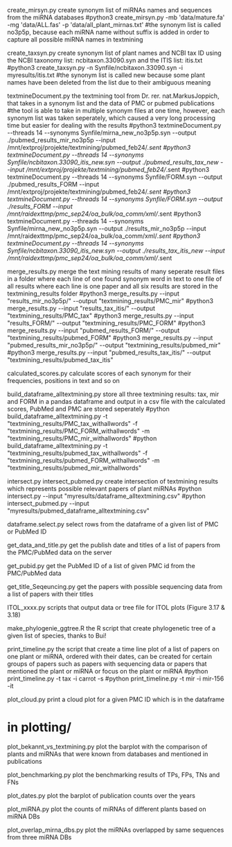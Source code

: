 
create_mirsyn.py    create synonym list of miRNAs names and sequences from the miRNA databases
#python3 create_mirsyn.py -mb 'data/mature.fa' -mg 'data/ALL.fas' -p 'data/all_plant_mirnas.txt'
#the synonym list is called no3p5p, because each miRNA name without suffix is added in order to capture all possible miRNA names in textmining

create_taxsyn.py    create synonym list of plant names and NCBI tax ID using the NCBI taxonomy list: ncbitaxon.33090.syn and the ITIS list: itis.txt
#python3 create_taxsyn.py -n Synfile/ncbitaxon.33090.syn -i myresults/itis.txt
#the synonym list is called new because some plant names have been deleted from the list due to their ambiguous meaning

textmineDocument.py     the textmining tool from Dr. rer. nat.MarkusJoppich, that takes in a synonym list and the data of PMC or pubmed publications
#the tool is able to take in multiple synonym files at one time, however, each synonym list was taken seperately, which caused a very long processing time but easier for dealing with the results
#python3 textmineDocument.py --threads 14 --synonyms Synfile/mirna_new_no3p5p.syn --output ./pubmed_results_mir_no3p5p --input /mnt/extproj/projekte/textmining/pubmed_feb24/*.sent
#python3 textmineDocument.py --threads 14 --synonyms Synfile/ncbitaxon.33090_itis_new.syn --output ./pubmed_results_tax_new --input /mnt/extproj/projekte/textmining/pubmed_feb24/*.sent
#python3 textmineDocument.py --threads 14 --synonyms Synfile/FORM.syn --output ./pubmed_results_FORM --input /mnt/extproj/projekte/textmining/pubmed_feb24/*.sent
#python3 textmineDocument.py --threads 14 --synonyms Synfile/FORM.syn --output ./results_FORM --input /mnt/raidexttmp/pmc_sep24/oa_bulk/oa_comm/xml/*.sent
#python3 textmineDocument.py --threads 14 --synonyms Synfile/mirna_new_no3p5p.syn --output ./results_mir_no3p5p --input /mnt/raidexttmp/pmc_sep24/oa_bulk/oa_comm/xml/*.sent
#python3 textmineDocument.py --threads 14 --synonyms Synfile/ncbitaxon.33090_itis_new.syn --output ./results_tax_itis_new --input /mnt/raidexttmp/pmc_sep24/oa_bulk/oa_comm/xml/*.sent

merge_results.py    merge the text mining results of many seperate result files in a folder where each line of one found synonym word in text to one file of all results where each line is one paper and all six results are stored in the textmining_results folder
#python3 merge_results.py --input "results_mir_no3p5p/" --output "textmining_results/PMC_mir" 
#python3 merge_results.py --input "results_tax_itis/" --output "textmining_results/PMC_tax" 
#python3 merge_results.py --input "results_FORM/" --output "textmining_results/PMC_FORM" 
#python3 merge_results.py --input "pubmed_results_FORM/" --output "textmining_results/pubmed_FORM"
#python3 merge_results.py --input "pubmed_results_mir_no3p5p/" --output "textmining_results/pubmed_mir"
#python3 merge_results.py --input "pubmed_results_tax_itis/" --output "textmining_results/pubmed_tax_itis"

calculated_scores.py calculate scores of each synonym for their frequencies, positions in text and so on

build_dataframe_alltextmining.py    store all three textmining results: tax, mir and FORM in a pandas dataframe and output in a csv file with the calculated scores, PubMed and PMC are stored seperately
#python build_dataframe_alltextmining.py -t "textmining_results/PMC_tax_withallwords" -f "textmining_results/PMC_FORM_withallwords" -m "textmining_results/PMC_mir_withallwords"
#python build_dataframe_alltextmining.py -t "textmining_results/pubmed_tax_withallwords" -f "textmining_results/pubmed_FORM_withallwords" -m "textmining_results/pubmed_mir_withallwords"

intersect.py 
intersect_pubmed.py create intersection of textmining results which represents possible relevant papers of plant miRNAs
#python intersect.py --input "myresults/dataframe_alltextmining.csv"
#python intersect_pubmed.py --input "myresults/pubmed_dataframe_alltextmining.csv"

dataframe.select.py     select rows from the dataframe of a given list of PMC or PubMed ID

get_data_and_title.py   get the publish date and titles of a list of papers from the PMC/PubMed data on the server

get_pubid.py    get the PubMed ID of a list of given PMC id from the PMC/PubMed data

get_title_Seqeuncing.py     get the papers with possible sequencing data from a list of papers with their titles

ITOL_xxxx.py    scripts that output data or tree file for ITOL plots (Figure 3.17 & 3.18)

make_phylogenie_ggtree.R    the R script that create phylogenetic tree of a given list of species, thanks to Bui!

print_timeline.py   the script that create a time line plot of a list of papers on one plant or miRNA, ordered with their dates, can be created for certain groups of papers such as papers with sequencing data or papers that mentioned the plant or miRNA or focus on the plant or miRNA
#python print_timeline.py -t tax -i carrot -s
#python print_timeline.py -t mir -i mir-156 -it

plot_cloud.py   print a cloud plot for a given PMC ID which is in the dataframe

# in plotting/
plot_bekannt_vs_textmining.py   plot the barplot with the comparison of plants and miRNAs that were known from databases and mentioned in publications

plot_benchmarking.py    plot the benchmarking results of TPs, FPs, TNs and FNs

plot_dates.py   plot the barplot of publication counts over the years

plot_miRNA.py   plot the counts of miRNAs of different plants based on miRNA DBs

plot_overlap_mirna_dbs.py   plot the miRNAs overlapped by same sequences from three miRNA DBs
